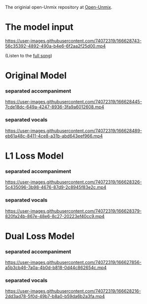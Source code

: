 The originial open-Unmix repository at [Open-Unmix](https://github.com/sigsep/open-unmix-pytorch).


<h1>The model input</h1>



https://user-images.githubusercontent.com/74072319/166628743-56c35392-4892-490a-b4e6-6f2aa2f25d00.mp4



(Listen to the [full song](https://www.youtube.com/watch?v=ebc9aVpZqAQ))




<h1>Original Model</h1>

<h3>separated accompaniment</h3>


https://user-images.githubusercontent.com/74072319/166628445-7cde18dc-649a-4247-8936-3fa9a6012608.mp4


<h3>separated vocals</h3>



https://user-images.githubusercontent.com/74072319/166628489-eb61a48c-8411-4ce8-a31b-abd643eef966.mp4







<h1> L1 Loss Model</h1>

<h3>separated accompaniment</h3>


https://user-images.githubusercontent.com/74072319/166628326-5c435096-3b98-4676-87d9-2c8945f83e2c.mp4


<h3>separated vocals</h3>


https://user-images.githubusercontent.com/74072319/166628379-820fa24b-867e-48e6-8c27-20223ef40cc9.mp4






<h1>Dual Loss Model</h1>

<h3>separated accompaniment</h3>

https://user-images.githubusercontent.com/74072319/166627856-a5b3cb46-7a0a-4b0d-b818-0d44c862654c.mp4


<h3>separated vocals</h3>

https://user-images.githubusercontent.com/74072319/166628216-2dd3ad78-5f0d-49b7-b8a0-b59da6b2a3fa.mp4




